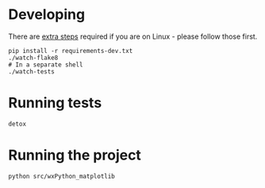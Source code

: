 # Developing

There are [extra steps](linux-prerequisites.md) required if you are on Linux - please follow those first.

```shell
pip install -r requirements-dev.txt
./watch-flake8
# In a separate shell
./watch-tests
```

# Running tests

```shell
detox
```

# Running the project

```shell
python src/wxPython_matplotlib
```
